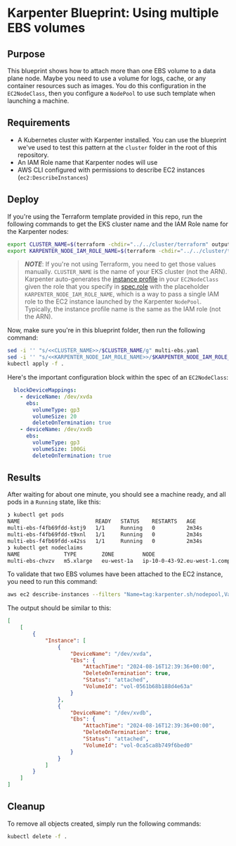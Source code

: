 # Karpenter Blueprint: Using multiple EBS volumes

## Purpose

This blueprint shows how to attach more than one EBS volume to a data plane node. Maybe you need to use a volume for logs, cache, or any container resources such as images. You do this configuration in the `EC2NodeClass`, then you configure a `NodePool` to use such template when launching a machine.

## Requirements

* A Kubernetes cluster with Karpenter installed. You can use the blueprint we've used to test this pattern at the `cluster` folder in the root of this repository.
* An IAM Role name that Karpenter nodes will use
* AWS CLI configured with permissions to describe EC2 instances (`ec2:DescribeInstances`)

## Deploy

If you're using the Terraform template provided in this repo, run the following commands to get the EKS cluster name and the IAM Role name for the Karpenter nodes:

```sh
export CLUSTER_NAME=$(terraform -chdir="../../cluster/terraform" output -raw cluster_name)
export KARPENTER_NODE_IAM_ROLE_NAME=$(terraform -chdir="../../cluster/terraform" output -raw node_instance_role_name)
```

> ***NOTE***: If you're not using Terraform, you need to get those values manually. `CLUSTER_NAME` is the name of your EKS cluster (not the ARN). Karpenter auto-generates the [instance profile](https://docs.aws.amazon.com/IAM/latest/UserGuide/id_roles_use_switch-role-ec2_instance-profiles) in your `EC2NodeClass` given the role that you specify in [spec.role](https://karpenter.sh/preview/concepts/nodeclasses/) with the placeholder `KARPENTER_NODE_IAM_ROLE_NAME`, which is a way to pass a single IAM role to the EC2 instance launched by the Karpenter `NodePool`. Typically, the instance profile name is the same as the IAM role (not the ARN).

Now, make sure you're in this blueprint folder, then run the following command:

```sh
sed -i '' "s/<<CLUSTER_NAME>>/$CLUSTER_NAME/g" multi-ebs.yaml
sed -i '' "s/<<KARPENTER_NODE_IAM_ROLE_NAME>>/$KARPENTER_NODE_IAM_ROLE_NAME/g" multi-ebs.yaml
kubectl apply -f .
```

Here's the important configuration block within the spec of an `EC2NodeClass`:

```yaml
  blockDeviceMappings:
    - deviceName: /dev/xvda
      ebs:
        volumeType: gp3
        volumeSize: 20
        deleteOnTermination: true
    - deviceName: /dev/xvdb
      ebs:
        volumeType: gp3
        volumeSize: 100Gi
        deleteOnTermination: true
```

## Results

After waiting for about one minute, you should see a machine ready, and all pods in a `Running` state, like this:

```sh
❯ kubectl get pods                                                                                                             1m 52s
NAME                        READY   STATUS    RESTARTS   AGE
multi-ebs-f4fb69fdd-kstj9   1/1     Running   0          2m34s
multi-ebs-f4fb69fdd-t9xnl   1/1     Running   0          2m34s
multi-ebs-f4fb69fdd-x42ss   1/1     Running   0          2m34s
❯ kubectl get nodeclaims
NAME              TYPE        ZONE         NODE                                       READY   AGE
multi-ebs-chvzv   m5.xlarge   eu-west-1a   ip-10-0-43-92.eu-west-1.compute.internal   True    3m55s
```

To validate that two EBS volumes have been attached to the EC2 instance, you need to run this command:

```sh
aws ec2 describe-instances --filters "Name=tag:karpenter.sh/nodepool,Values=multi-ebs" --query 'Reservations[*].Instances[*].{Instance:InstanceId,Instance:BlockDeviceMappings}' --output json
```

The output should be similar to this:

```json
[
    [
        {
            "Instance": [
                {
                    "DeviceName": "/dev/xvda",
                    "Ebs": {
                        "AttachTime": "2024-08-16T12:39:36+00:00",
                        "DeleteOnTermination": true,
                        "Status": "attached",
                        "VolumeId": "vol-0561b68b188d4e63a"
                    }
                },
                {
                    "DeviceName": "/dev/xvdb",
                    "Ebs": {
                        "AttachTime": "2024-08-16T12:39:36+00:00",
                        "DeleteOnTermination": true,
                        "Status": "attached",
                        "VolumeId": "vol-0ca5ca8b749f6bed0"
                    }
                }
            ]
        }
    ]
]
```

## Cleanup

To remove all objects created, simply run the following commands:

```sh
kubectl delete -f .
```
